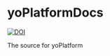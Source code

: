 # yoPlatformDocs

[![DOI](https://zenodo.org/badge/482540366.svg)](https://zenodo.org/badge/latestdoi/482540366)

The source for yoPlatform
